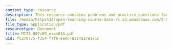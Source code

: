 ```yaml
---
content_type: resource
description: This resource contains problems and practice questions for the course.
file: /media/https%3A/open-learning-course-data-rc.s3.amazonaws.com/2-007-design-and-manufacturing-i-spring-2009/fc270775f354f7f6ee0c0314517e171c_MIT2_007s09_exam01A.pdf
file_type: application/pdf
resourcetype: Document
title: MIT2_007s09_exam01A.pdf
uid: fc270775-f354-f7f6-ee0c-0314517e171c
---
```

